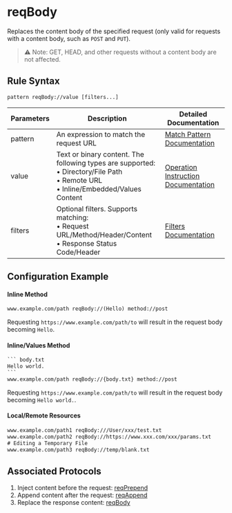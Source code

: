 # reqBody
Replaces the content body of the specified request (only valid for requests with a content body, such as `POST` and `PUT`).
> ⚠️ Note: GET, HEAD, and other requests without a content body are not affected.

## Rule Syntax
``` txt
pattern reqBody://value [filters...]
```
| Parameters | Description | Detailed Documentation |
| ------- | ------------------------------------------------------------ | ------------------------- |
| pattern | An expression to match the request URL | [Match Pattern Documentation](./pattern) |
| value | Text or binary content. The following types are supported: <br/>• Directory/File Path<br/>• Remote URL<br/>• Inline/Embedded/Values Content | [Operation Instruction Documentation](./operation) |
| filters | Optional filters. Supports matching: <br/>• Request URL/Method/Header/Content<br/>• Response Status Code/Header | [Filters Documentation](./filters) |

## Configuration Example
#### Inline Method
``` txt
www.example.com/path reqBody://(Hello) method://post
```
Requesting `https://www.example.com/path/to` will result in the request body becoming `Hello`.

#### Inline/Values Method
```` txt
``` body.txt
Hello world.
```
www.example.com/path reqBody://{body.txt} method://post
````
Requesting `https://www.example.com/path/to` will result in the request body becoming `Hello world.`.

#### Local/Remote Resources

```` txt
www.example.com/path1 reqBody:///User/xxx/test.txt
www.example.com/path2 reqBody://https://www.xxx.com/xxx/params.txt
# Editing a Temporary File
www.example.com/path3 reqBody://temp/blank.txt
````

## Associated Protocols
1. Inject content before the request: [reqPrepend](./reqPrepend)
2. Append content after the request: [reqAppend](./reqAppend)
3. Replace the response content: [reqBody](./reqBody)
